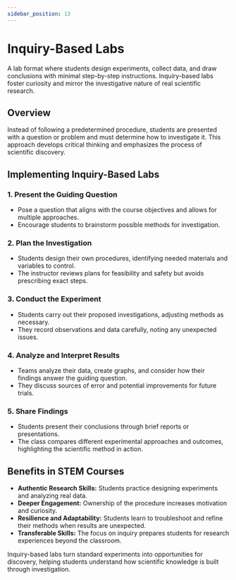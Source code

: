```yaml
---
sidebar_position: 13
---
```


# Inquiry-Based Labs

A lab format where students design experiments, collect data, and draw conclusions with minimal step-by-step instructions. Inquiry-based labs foster curiosity and mirror the investigative nature of real scientific research.

## Overview

Instead of following a predetermined procedure, students are presented with a question or problem and must determine how to investigate it. This approach develops critical thinking and emphasizes the process of scientific discovery.

## Implementing Inquiry-Based Labs

### 1. Present the Guiding Question
- Pose a question that aligns with the course objectives and allows for multiple approaches.
- Encourage students to brainstorm possible methods for investigation.

### 2. Plan the Investigation
- Students design their own procedures, identifying needed materials and variables to control.
- The instructor reviews plans for feasibility and safety but avoids prescribing exact steps.

### 3. Conduct the Experiment
- Students carry out their proposed investigations, adjusting methods as necessary.
- They record observations and data carefully, noting any unexpected issues.

### 4. Analyze and Interpret Results
- Teams analyze their data, create graphs, and consider how their findings answer the guiding question.
- They discuss sources of error and potential improvements for future trials.

### 5. Share Findings
- Students present their conclusions through brief reports or presentations.
- The class compares different experimental approaches and outcomes, highlighting the scientific method in action.

## Benefits in STEM Courses

- **Authentic Research Skills:** Students practice designing experiments and analyzing real data.
- **Deeper Engagement:** Ownership of the procedure increases motivation and curiosity.
- **Resilience and Adaptability:** Students learn to troubleshoot and refine their methods when results are unexpected.
- **Transferable Skills:** The focus on inquiry prepares students for research experiences beyond the classroom.

Inquiry-based labs turn standard experiments into opportunities for discovery, helping students understand how scientific knowledge is built through investigation.
